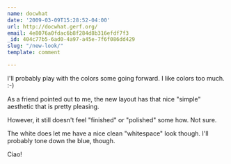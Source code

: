 ```yaml
---
name: docwhat
date: '2009-03-09T15:28:52-04:00'
url: http://docwhat.gerf.org/
email: 4e8076a0fdac6b8f284d8b316efdf7f3
_id: 404c77b5-6ad0-4a97-a45e-7f6f086dd429
slug: "/new-look/"
template: comment

---
```


I'll probably play with the colors some going forward.  I like colors too much. :-)

As a friend pointed out to me, the new layout has that nice "simple" aesthetic that is pretty pleasing.

However, it still doesn't feel "finished" or "polished" some how.  Not sure.

The white does let me have a nice clean "whitespace" look though.  I'll probably tone down the blue, though.

Ciao!
